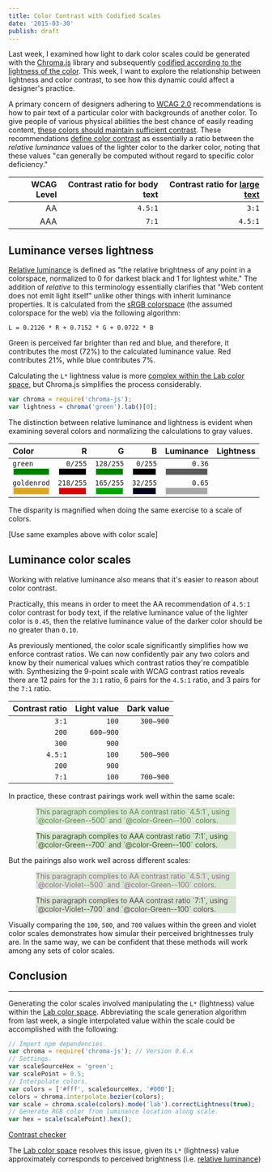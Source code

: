 ```yaml
---
title: Color Contrast with Codified Scales
date: '2015-03-30'
publish: draft
---
```


Last week, I examined how light to dark color scales could be generated with the [Chroma.js](https://github.com/gka/chroma.js) library and subsequently [codified according to the lightness of the color](../codifying-colors). This week, I want to explore the relationship between lightness and color contrast, to see how this dynamic could affect a designer's practice.

A primary concern of designers adhering to [WCAG 2.0](http://www.w3.org/TR/WCAG20/) recommendations is how to pair text of a particular color with backgrounds of another color. To give people of various physical abilities the best chance of easily reading content, [these colors should maintain sufficient contrast](http://www.w3.org/TR/UNDERSTANDING-WCAG20/visual-audio-contrast-contrast.html). These recommendations [define color contrast](http://www.w3.org/TR/WCAG/#contrast-ratiodef) as essentially a ratio between the *relative luminance* values of the lighter color to the darker color, noting that these values "can generally be computed without regard to specific color deficiency."

WCAG Level|Contrast ratio for body text|Contrast ratio for [large text](http://www.w3.org/TR/UNDERSTANDING-WCAG20/visual-audio-contrast-contrast.html#larger-scaledef)
--:|--:|--:
AA|`4.5:1`|`3:1`
AAA|`7:1`|`4.5:1`

## Luminance verses lightness

[Relative luminance](http://www.w3.org/TR/WCAG/#relativeluminancedef) is defined as "the relative brightness of any point in a colorspace, normalized to 0 for darkest black and 1 for lightest white." The addition of *relative* to this terminology essentially clarifies that "Web content does not emit light itself" unlike other things with inherit luminance properties. It is calculated from the [sRGB colorspace](http://en.wikipedia.org/wiki/SRGB) (the assumed colorspace for the web) via the following algorithm:

```
L = 0.2126 * R + 0.7152 * G + 0.0722 * B
```

Green is perceived far brighter than red and blue, and therefore, it contributes the most (72%) to the calculated luminance value. Red contributes 21%, while blue contributes 7%.

Calculating the `L*` lightness value is more [complex within the Lab color space](http://en.wikipedia.org/wiki/Lab_color_space#CIELAB-CIEXYZ_conversions), but Chroma.js simplifies the process considerably.

```js
var chroma = require('chroma-js');
var lightness = chroma('green').lab()[0];
```

The distinction between relative luminance and lightness is evident when examining several colors and normalizing the calculations to gray values.

Color|R|G|B|Luminance|Lightness
:--|--:|--:|--:|--:|--:
`green` <div class="Color" style="background-color: rgb(0, 128, 0)"/>|`0/255`<div class="Color" style="background-color: rgb(0, 0, 0)"/>|`128/255`<div class="Color" style="background-color: rgb(0, 128, 0)"/>|`0/255`<div class="Color" style="background-color: rgb(0, 0, 0)"/>|`0.36`<div class="Color" style="background-color: rgba(0, 0, 0, 0.64)"/>
`goldenrod` <div class="Color" style="background-color: rgb(218, 165, 32)"/>|`218/255`<div class="Color" style="background-color: rgb(218, 0, 0)"/>|`165/255`<div class="Color" style="background-color: rgb(0, 165, 0)"/>|`32/255`<div class="Color" style="background-color: rgb(0, 0, 32)"/>|`0.65`<div class="Color" style="background-color: rgba(0, 0, 0, 0.35)"/>

The disparity is magnified when doing the same exercise to a scale of colors.

[Use same examples above with color scale]

## Luminance color scales

Working with relative luminance also means that it's easier to reason about color contrast.

Practically, this means in order to meet the AA recommendation of `4.5:1` color contrast for body text, if the relative luminance value of the lighter color is `0.45`, then the relative luminance value of the darker color should be no greater than `0.10`.

As previously mentioned, the color scale significantly simplifies how we enforce contrast ratios. We can now confidently pair any two colors and know by their numerical values which contrast ratios they're compatible with. Synthesizing the 9-point scale with WCAG contrast ratios reveals there are 12 pairs for the `3:1` ratio, 6 pairs for the `4.5:1` ratio, and 3 pairs for the `7:1` ratio.

Contrast ratio|Light value|Dark value
--:|--:|--:
`3:1`|`100`|`300–900`
|`200`|`600–900`
|`300`|`900`
`4.5:1`|`100`|`500–900`
|`200`|`900`
`7:1`|`100`|`700–900`

In practice, these contrast pairings work well within the same scale:

<figure class="Figure">
  <p class="Contrast Contrast--G500">This paragraph complies to AA contrast ratio `4.5:1`, using `@color-Green--500` and `@color-Green--100` colors.</p>
  <p class="Contrast Contrast--G700">This paragraph complies to AAA contrast ratio `7:1`, using `@color-Green--700` and `@color-Green--100` colors.</p>
</figure>

But the pairings also work well across different scales:

<figure class="Figure">
  <p class="Contrast Contrast--V500">This paragraph complies to AA contrast ratio `4.5:1`, using `@color-Violet--500` and `@color-Green--100` colors.</p>
  <p class="Contrast Contrast--V700">This paragraph complies to AAA contrast ratio `7:1`, using `@color-Violet--700` and `@color-Green--100` colors.</p>
</figure>

Visually comparing the `100`, `500`, and `700` values within the green and violet color scales demonstrates how simular their perceived brightnesses truly are. In the same way, we can be confident that these methods will work among any sets of color scales.

<div class="article-Scale">
  <div class="article-Scale-row">
    <div style="background-color: #d8e7d2;"></div>
    <div style="background-color: #57824b;"></div>
    <div style="background-color: #2c4f23;"></div>
  </div>
  <div class="article-Scale-row">
    <div style="background-color: #f6daf5;"></div>
    <div style="background-color: #976795;"></div>
    <div style="background-color: #5c3c5b;"></div>
  </div>
</div>

## Conclusion

***

Generating the color scales involved manipulating the `L*` (lightness) value within the [Lab color space](http://en.wikipedia.org/wiki/Lab_color_space). Abbreviating the scale generation algorithm from last week, a single interpolated value within the scale could be accomplished with the following:

```js
// Import npm dependencies.
var chroma = require('chroma-js'); // Version 0.6.x
// Settings.
var scaleSourceHex = 'green';
var scalePoint = 0.5;
// Interpolate colors.
var colors = ['#fff', scaleSourceHex, '#000'];
colors = chroma.interpolate.bezier(colors);
var scale = chroma.scale(colors).mode('lab').correctLightness(true);
// Generate RGB color from luminance location along scale.
var hex = scale(scalePoint).hex();
```

[Contrast checker](http://webaim.org/resources/contrastchecker/)

The [Lab color space](http://en.wikipedia.org/wiki/Lab_color_space) resolves this issue, given its `L*` (lightness) value approximately corresponds to perceived brightness (i.e. [relative luminance](http://en.wikipedia.org/wiki/Relative_luminance))

<style>
.Color {
  box-shadow: inset 0 0 0 0.0625em #ddd, inset 0 0 0 0.125em #fff;
  height: 1em;
  width: 100%;
}
.Contrast {
  background-color: #d8e7d2;
  margin: 0 1em !important;
}
.Contrast + .Contrast {
  margin-top: 1em !important;
}
.Contrast--G500 {
  color: #57824b;
}
.Contrast--G700 {
  color: #2c4f23;
}
.Contrast--V500 {
  color: #976795;
}
.Contrast--V700 {
  color: #5c3c5b;
}
</style>
